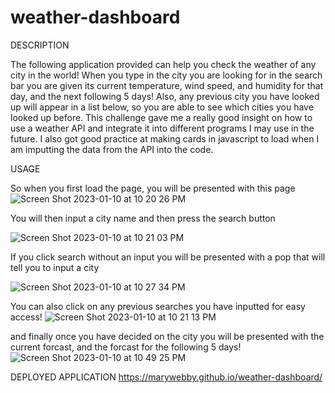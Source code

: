 # weather-dashboard

DESCRIPTION 

The following application provided can help you check the weather of any city in the world! When you type in the city you are looking for in the search bar you are given its current temperature, wind speed, and humidity for that day, and the next following 5 days! Also, any previous city you have looked up will appear in a list below, so you are able to see which cities you have looked up before. This challenge gave me a really good insight on how to use a weather API and integrate it into different programs I may use in the future. I also got good practice at making cards in javascript to load when I am imputting the data from the API into the code. 


USAGE 

So when you first load the page, you will be presented with this page
![Screen Shot 2023-01-10 at 10 20 26 PM](https://user-images.githubusercontent.com/118230483/211713188-edc21444-2344-4d84-91d4-df3ac12c8dba.png)

You will then input a city name and then press the search button 

![Screen Shot 2023-01-10 at 10 21 03 PM](https://user-images.githubusercontent.com/118230483/211713220-d4d846dd-1de7-4435-9744-2b7134357ef7.png)

If you click search without an input you will be presented with a pop that will tell you to input a city 

![Screen Shot 2023-01-10 at 10 27 34 PM](https://user-images.githubusercontent.com/118230483/211713279-963be6a8-3078-4609-b2ee-e80506f295aa.png)

You can also click on any previous searches you have inputted for easy access!
![Screen Shot 2023-01-10 at 10 21 13 PM](https://user-images.githubusercontent.com/118230483/211713597-6ae9e5a4-cdc7-4bdc-8583-a6cef0576597.png)

and finally once you have decided on the city you will be presented with the current forcast, and the forcast for the following 5 days! 
![Screen Shot 2023-01-10 at 10 49 25 PM](https://user-images.githubusercontent.com/118230483/211714005-48970903-23d3-47b8-bf68-1927b3cea547.png)

DEPLOYED APPLICATION 
https://marywebby.github.io/weather-dashboard/
